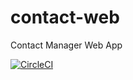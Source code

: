 # contact-web
Contact Manager Web App

[![CircleCI](https://circleci.com/gh/sujitjadhav07/contact-web/tree/main.svg?style=svg)](https://circleci.com/gh/sujitjadhav07/contact-web/tree/main)
